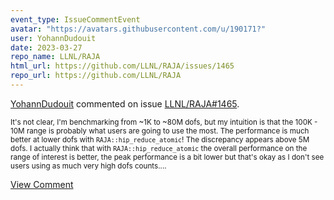 ```yaml
---
event_type: IssueCommentEvent
avatar: "https://avatars.githubusercontent.com/u/190171?"
user: YohannDudouit
date: 2023-03-27
repo_name: LLNL/RAJA
html_url: https://github.com/LLNL/RAJA/issues/1465
repo_url: https://github.com/LLNL/RAJA
---
```


<a href='https://github.com/YohannDudouit' target='_blank'>YohannDudouit</a> commented on issue <a href='https://github.com/LLNL/RAJA/issues/1465' target='_blank'>LLNL/RAJA#1465</a>.

<small>It's not clear, I'm benchmarking from ~1K to ~80M dofs, but my intuition is that the 100K - 10M range is probably what users are going to use the most. The performance is much better at lower dofs with `RAJA::hip_reduce_atomic`! The discrepancy appears above 5M dofs. I actually think that with `RAJA::hip_reduce_atomic` the overall performance on the range of interest is better, the peak performance is a bit lower but that's okay as I don't see users using as much very high dofs counts....</small>

<a href='https://github.com/LLNL/RAJA/issues/1465' target='_blank'>View Comment</a>